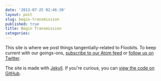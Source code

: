 ```yaml
---
date: '2013-07-25 02:46:30'
layout: post
slug: begin-transmission
published: true
title: Begin Transmission
categories:
---
```


This site is where we post things tangentially-related to Floobits. To keep current with our goings-ons, [subscribe to our Atom feed](/feed/) or [follow us on Twitter](https://twitter.com/Floobits).

The site is made with [Jekyll](https://github.com/mojombo/jekyll). If you're curious, you can [view the code on GitHub](https://github.com/Floobits/news).
